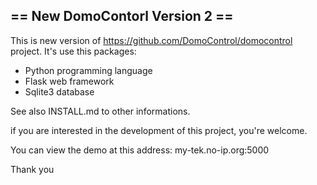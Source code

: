 == New DomoContorl Version 2 == 
-

This is new version of  https://github.com/DomoControl/domocontrol project.
It's use this packages:
- Python programming language
- Flask web framework
- Sqlite3 database

See also INSTALL.md to other informations.

if you are interested in the development of this project, you're welcome.

You can view the demo at this address: my-tek.no-ip.org:5000

Thank you
